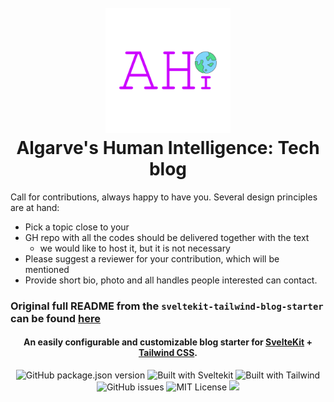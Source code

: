 <h1 align="center">
  <br>
  <a href="https://github.com/akiarostami/sveltekit-tailwind-blog-starter"><img src="static/logo01_purple_512.png" alt="Sveltekit Tailwind Blog Starter" width="200"></a>
  <br>
  Algarve's Human Intelligence: Tech blog
  <br>
</h1>

Call for contributions, always happy to have you. Several design principles are at hand:
- Pick a topic close to your 
- GH repo with all the codes should be delivered together with the text
  - we would like to host it, but it is not necessary
- Please suggest a reviewer for your contribution, which will be mentioned 
- Provide short bio, photo and all handles people interested can contact.

### Original full README from the `sveltekit-tailwind-blog-starter` can be found [here](https://github.com/akiarostami/sveltekit-tailwind-blog-starter)

<h4 align="center">An easily configurable and customizable blog starter for <a href="https://kit.svelte.dev" target="_blank">SvelteKit</a> + <a href="https://tailwindcss.com" target="_blank">Tailwind CSS</a>.</h4>

<p align="center">
  <img alt="GitHub package.json version" src="https://img.shields.io/github/package-json/v/akiarostami/sveltekit-tailwind-blog-starter">
  <img alt="Built with Sveltekit" src="https://img.shields.io/badge/sveltekit-v1-ff4000"/>
  <img alt="Built with Tailwind" src="https://img.shields.io/badge/Tailwind CSS-v3-0ea5e9"/>
  <img alt="GitHub issues" src="https://img.shields.io/github/issues-raw/akiarostami/sveltekit-tailwind-blog-starter">
  <img alt="MIT License" src="https://img.shields.io/github/license/akiarostami/sveltekit-tailwind-blog-starter">
  <a href="https://saythanks.io/to/akiarostami">
      <img src="https://img.shields.io/badge/Say%20Thanks-!-1EAEDB.svg">
  </a>
</p>